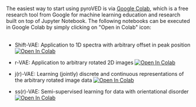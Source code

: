 The easiest way to start using pyroVED is via [Google Colab](https://colab.research.google.com/notebooks/intro.ipynb), which is a free research tool from Google for machine learning education and research built on top of Jupyter Notebook. The following notebooks can be executed in Google Colab by simply clicking on "Open in Colab" icon:
<br><br>

* Shift-VAE: Application to 1D spectra with arbitrary offset in peak position [![Open In Colab](https://colab.research.google.com/assets/colab-badge.svg)](https://colab.research.google.com/github/ziatdinovmax/pyroVED/blob/master/examples/shiftVAE.ipynb)

* r-VAE: Application to arbitrary rotated 2D images [![Open In Colab](https://colab.research.google.com/assets/colab-badge.svg)](https://colab.research.google.com/github/ziatdinovmax/pyroVED/blob/master/examples/rVAE.ipynb)

* j(r)-VAE: Learning (jointly) discrete and continuous representations of the arbitrary rotated image data [![Open In Colab](https://colab.research.google.com/assets/colab-badge.svg)](https://colab.research.google.com/github/ziatdinovmax/pyroVED/blob/main/examples/jrVAE.ipynb)

* ss(r)-VAE: Semi-supervised learning for data with orientational disorder [![Open In Colab](https://colab.research.google.com/assets/colab-badge.svg)](https://colab.research.google.com/github/ziatdinovmax/pyroVED/blob/main/examples/ssrVAE.ipynb)
